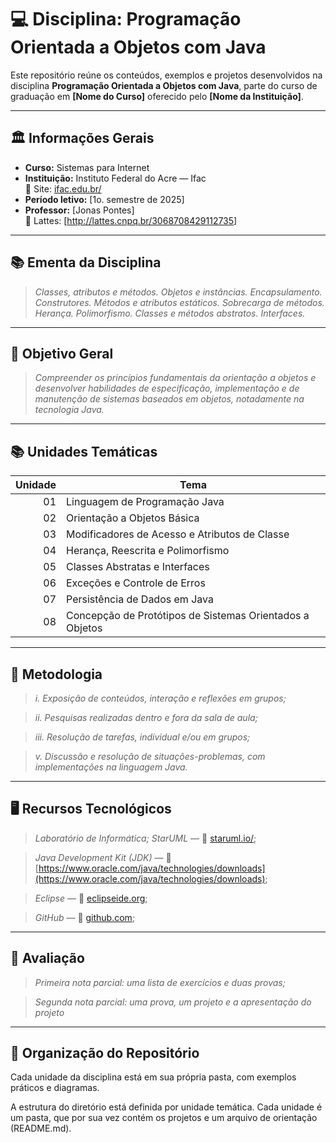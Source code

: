 # 💻 Disciplina: Programação Orientada a Objetos com Java

Este repositório reúne os conteúdos, exemplos e projetos desenvolvidos na disciplina **Programação Orientada a Objetos com Java**, parte do curso de graduação em **[Nome do Curso]** oferecido pelo **[Nome da Instituição]**.

---

## 🏛️ Informações Gerais

- **Curso:** Sistemas para Internet
- **Instituição:** Instituto Federal do Acre — Ifac  
  🔗 Site: [ifac.edu.br/](www.ifac.edu.br/)
- **Período letivo:** [1o. semestre de 2025]
- **Professor:** [Jonas Pontes]  
  🔗 Lattes: [http://lattes.cnpq.br/3068708429112735]

---

## 📚 Ementa da Disciplina

> *Classes, atributos e métodos. Objetos e  instâncias. Encapsulamento. Construtores. Métodos e atributos estáticos. Sobrecarga de métodos. Herança. Polimorfismo. Classes e métodos abstratos. Interfaces.*


---

## 🎯 Objetivo Geral

> *Compreender os princípios fundamentais da orientação a objetos e desenvolver habilidades de especificação, implementação e de manutenção de sistemas baseados em objetos, notadamente na tecnologia Java.*

---

## 📚 Unidades Temáticas

| Unidade | Tema                                                       |
|--------:|------------------------------------------------------------|
|   01    | Linguagem de Programação Java                              |
|   02    | Orientação a Objetos Básica                                |
|   03    | Modificadores de Acesso e Atributos de Classe              |
|   04    | Herança, Reescrita e Polimorfismo                          |
|   05    | Classes Abstratas e Interfaces                             |
|   06    | Exceções e Controle de Erros                               |
|   07    | Persistência de Dados em Java                              |
|   08    | Concepção de Protótipos de Sistemas Orientados a Objetos   |

---


## 📝 Metodologia

 > *i. Exposição de conteúdos, interação e reflexões em grupos;*

 > *ii. Pesquisas realizadas dentro e fora da sala de aula;*

 > *iii. Resolução de tarefas, individual e/ou em grupos;*

 > *v. Discussão e resolução de situações-problemas, com implementações na linguagem Java.*

---

## 🖥️ Recursos Tecnológicos
> *Laboratório de Informática;*
> *StarUML* — 🔗 [staruml.io/](https://staruml.io);

> *Java Development Kit (JDK)* — 🔗 [https://www.oracle.com/java/technologies/downloads](https://www.oracle.com/java/technologies/downloads);

> *Eclipse* — 🔗 [eclipseide.org](https://eclipseide.org);

> *GitHub* — 🔗 [github.com](github.com);

---


## 📝 Avaliação

> *Primeira nota parcial: uma lista de exercícios e duas provas;*

> *Segunda nota parcial: uma prova, um projeto e a apresentação do projeto*

---

## 📂 Organização do Repositório

Cada unidade da disciplina está em sua própria pasta, com exemplos práticos e diagramas.

A estrutura do diretório está definida por unidade temática. Cada unidade é um pasta, que por sua vez contém os projetos e um arquivo de orientação (README.md).